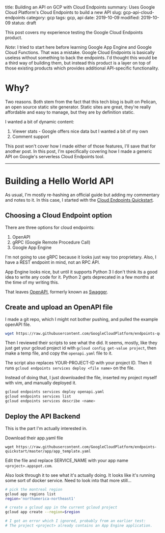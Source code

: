 title: Building an API on GCP with Cloud Endpoints
summary: Uses Google Cloud Platform's Cloud Endpoints to build a new API
slug: gcp-api-cloud-endpoints
category: gcp
tags: gcp, api
date: 2019-10-09
modified: 2019-10-09
status: draft


This post covers my experience testing the Google Cloud Endpoints product.

*Note*: I tried to start here before learning Google App Engine and Google Cloud
Functions. That was a mistake. Google Cloud Endpoints is basically useless
without something to back the endpoints. I'd thought this would be a third way
of building them, but instead this product is a layer on top of those existing
products which provides additional API-specific functionality.


# Why?

Two reasons. Both stem from the fact that this tech blog is built on Pelican,
an open source static site generator. Static sites are great, they're really
affordable and easy to manage, but they are by definition static.

I wanted a bit of dynamic content:
1. Viewer stats - Google offers nice data but I wanted a bit of my own
1. Comment support

This post won't cover how I made either of those features, I'll save that for
another post. In this post, I'm specifically covering how I made  a generic API
on Google's serverless Cloud Endpoints tool.

---


# Building a Hello World API

As usual, I'm mostly re-hashing an official guide but adding my commentary and
notes to it. In this case, I started with the [Cloud Endpoints Quickstart](https://cloud.google.com/endpoints/docs/quickstart-endpoints).


## Choosing a Cloud Endpoint option

There are three options for cloud endpoints:
1. OpenAPI
2. gRPC (Google Remote Procedure Call)
3. Google App Engine

I'm not going to use gRPC because it looks just way too proprietary. Also, I
have a REST endpoint in mind, not an RPC API.

App Engine looks nice, but until it supports Python 3 I don't think its a good
idea to write any code for it. Python 2 gets deprecated in a few months at the
time of my writing this.

That leaves [OpenAPI](https://en.wikipedia.org/wiki/OpenAPI_Specification),
formerly known as [Swagger](https://swagger.io/docs/specification/about/).


## Create and upload an OpenAPI file

I made a git repo, which I might not bother pushing, and pulled the example
openAPI file.

```bash
wget https://raw.githubusercontent.com/GoogleCloudPlatform/endpoints-quickstart/master/openapi.yaml
```

Then I reviewed their scripts to see what the did. It seems, mostly, like they
just get your gcloud project id with `gcloud config get-value project`, then
make a temp file, and copy the `openapi.yaml` file to it.

The script also replaces YOUR-PROJECT-ID with your project ID. Then it runs
`gcloud endpoints services deploy <file name>` on the file.


Instead of doing that, I just downloaded the file, inserted my project myself
with vim, and manually deployed it.

```bash
gcloud endpoints services deploy openapi.yaml
gcloud endpoints services list
gcloud endpoints services describe <name>
```

## Deploy the API Backend

This is the part I'm actually interested in.

Download their app.yaml file
```
wget https://raw.githubusercontent.com/GoogleCloudPlatform/endpoints-quickstart/master/app/app_template.yaml
```

Edit the file and replace SERVICE\_NAME with your app name
`<project>.appspot.com`.

Also look through it to see what it's actually doing. It looks like it's
running some sort of docker service. Need to look into that more still...

```bash
# pick the montreal region
gcloud app regions list
region='northamerica-northeast1'

# create a gcloud app in the current gcloud project
gcloud app create --region=$region

# I got an error which I ignored, probably from an earlier test:
# The project <project> already contains an App Engine application.




